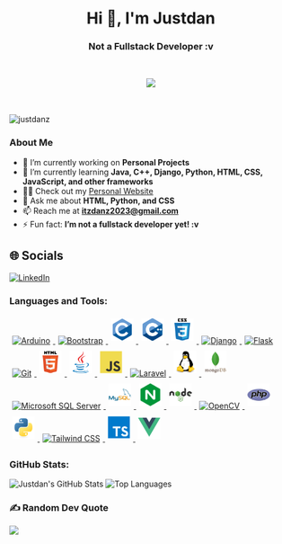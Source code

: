 <h1 align="center">Hi 👋, I'm Justdan</h1>
<h3 align="center">Not a Fullstack Developer :v</h3>
<br>
<p align="center">
    <img src="https://user-images.githubusercontent.com/74038190/212747919-84b68444-0d81-46db-a338-7ec50e9dd4cd.gif" width="300"> 
</p>
<br>
<p align="left">
    <img src="https://komarev.com/ghpvc/?username=justdanz&label=profile%20viewers&color=b40e0e&style=plastic" alt="justdanz" />
</p>

### About Me
- 🔭 I’m currently working on **Personal Projects**
- 🌱 I’m currently learning **Java, C++, Django, Python, HTML, CSS, JavaScript, and other frameworks**
- 👨‍💻 Check out my [Personal Website](https://justdan-personalwebsite.vercel.app/)
- 💬 Ask me about **HTML, Python, and CSS**
- 📫 Reach me at **itzdanz2023@gmail.com**
- ⚡ Fun fact: **I’m not a fullstack developer yet! :v**

## 🌐 Socials
<p align="left">
    <a href="https://linkedin.com/in/muhammad-dani-setiawan-a2522131b">
        <img src="https://img.shields.io/badge/LinkedIn-%230077B5.svg?logo=linkedin&logoColor=white" alt="LinkedIn" />
    </a>
</p>

<h3 align="left">Languages and Tools:</h3>
<p align="left">
    <a href="https://www.arduino.cc/" target="_blank" rel="noreferrer">
        <img src="https://cdn.worldvectorlogo.com/logos/arduino-1.svg" alt="Arduino" width="40" height="40" style="border-radius: 5px; padding: 5px;"/>
    </a>
    <a href="https://getbootstrap.com/" target="_blank" rel="noreferrer">
        <img src="https://upload.wikimedia.org/wikipedia/commons/thumb/b/b2/Bootstrap_logo.svg/800px-Bootstrap_logo.svg.png" alt="Bootstrap" width="40" height="40" style="border-radius: 5px; padding: 5px;"/>
    </a>
    <a href="https://www.cprogramming.com/" target="_blank" rel="noreferrer">
        <img src="https://raw.githubusercontent.com/devicons/devicon/master/icons/c/c-original.svg" alt="C" width="40" height="40" style="border-radius: 5px; padding: 5px;"/>
    </a>
    <a href="https://www.w3schools.com/cpp/" target="_blank" rel="noreferrer">
        <img src="https://raw.githubusercontent.com/devicons/devicon/master/icons/cplusplus/cplusplus-original.svg" alt="C++" width="40" height="40" style="border-radius: 5px; padding: 5px;"/>
    </a>
    <a href="https://www.w3schools.com/css/" target="_blank" rel="noreferrer">
        <img src="https://raw.githubusercontent.com/devicons/devicon/master/icons/css3/css3-original-wordmark.svg" alt="CSS3" width="40" height="40" style="border-radius: 5px; padding: 5px;"/>
    </a>
    <a href="https://www.djangoproject.com/" target="_blank" rel="noreferrer">
        <img src="https://cdn.worldvectorlogo.com/logos/django.svg" alt="Django" width="40" height="40" style="border-radius: 5px; padding: 5px;"/>
    </a>
    <a href="https://flask.palletsprojects.com/" target="_blank" rel="noreferrer">
        <img src="https://upload.wikimedia.org/wikipedia/commons/3/3c/Flask_logo.svg" alt="Flask" width="40" height="40" style="border-radius: 5px; padding: 5px;"/>
    </a>
    <a href="https://git-scm.com/" target="_blank" rel="noreferrer">
        <img src="https://www.vectorlogo.zone/logos/git-scm/git-scm-icon.svg" alt="Git" width="40" height="40" style="border-radius: 5px; padding: 5px;"/>
    </a>
    <a href="https://www.w3.org/html/" target="_blank" rel="noreferrer">
        <img src="https://raw.githubusercontent.com/devicons/devicon/master/icons/html5/html5-original-wordmark.svg" alt="HTML5" width="40" height="40" style="border-radius: 5px; padding: 5px;"/>
    </a>
    <a href="https://www.java.com" target="_blank" rel="noreferrer">
        <img src="https://raw.githubusercontent.com/devicons/devicon/master/icons/java/java-original.svg" alt="Java" width="40" height="40" style="border-radius: 5px; padding: 5px;"/>
    </a>
    <a href="https://developer.mozilla.org/en-US/docs/Web/JavaScript" target="_blank" rel="noreferrer">
        <img src="https://raw.githubusercontent.com/devicons/devicon/master/icons/javascript/javascript-original.svg" alt="JavaScript" width="40" height="40" style="border-radius: 5px; padding: 5px;"/>
    </a>
    <a href="https://laravel.com/" target="_blank" rel="noreferrer">
        <img src="https://upload.wikimedia.org/wikipedia/commons/thumb/9/9a/Laravel.svg/1200px-Laravel.svg.png" alt="Laravel" width="40" height="40" style="border-radius: 5px; padding: 5px;"/>
    </a>
    <a href="https://www.linux.org/" target="_blank" rel="noreferrer">
        <img src="https://raw.githubusercontent.com/devicons/devicon/master/icons/linux/linux-original.svg" alt="Linux" width="40" height="40" style="border-radius: 5px; padding: 5px;"/>
    </a>
    <a href="https://www.mongodb.com/" target="_blank" rel="noreferrer">
        <img src="https://raw.githubusercontent.com/devicons/devicon/master/icons/mongodb/mongodb-original-wordmark.svg" alt="MongoDB" width="40" height="40" style="border-radius: 5px; padding: 5px;"/>
    </a>
    <a href="https://www.microsoft.com/en-us/sql-server" target="_blank" rel="noreferrer">
        <img src="https://www.svgrepo.com/show/303229/microsoft-sql-server-logo.svg" alt="Microsoft SQL Server" width="40" height="40" style="border-radius: 5px; padding: 5px;"/>
    </a>
    <a href="https://www.mysql.com/" target="_blank" rel="noreferrer">
        <img src="https://raw.githubusercontent.com/devicons/devicon/master/icons/mysql/mysql-original-wordmark.svg" alt="MySQL" width="40" height="40" style="border-radius: 5px; padding: 5px;"/>
    </a>
    <a href="https://www.nginx.com" target="_blank" rel="noreferrer">
        <img src="https://raw.githubusercontent.com/devicons/devicon/master/icons/nginx/nginx-original.svg" alt="Nginx" width="40" height="40" style="border-radius: 5px; padding: 5px;"/>
    </a>
    <a href="https://nodejs.org" target="_blank" rel="noreferrer">
        <img src="https://raw.githubusercontent.com/devicons/devicon/master/icons/nodejs/nodejs-original-wordmark.svg" alt="Node.js" width="40" height="40" style="border-radius: 5px; padding: 5px;"/>
    </a>
    <a href="https://opencv.org/" target="_blank" rel="noreferrer">
        <img src="https://www.vectorlogo.zone/logos/opencv/opencv-icon.svg" alt="OpenCV" width="40" height="40" style="border-radius: 5px; padding: 5px;"/>
    </a>
    <a href="https://www.php.net" target="_blank" rel="noreferrer">
        <img src="https://raw.githubusercontent.com/devicons/devicon/master/icons/php/php-original.svg" alt="PHP" width="40" height="40" style="border-radius: 5px; padding: 5px;"/>
    </a>
    <a href="https://www.python.org" target="_blank" rel="noreferrer">
        <img src="https://raw.githubusercontent.com/devicons/devicon/master/icons/python/python-original.svg" alt="Python" width="40" height="40" style="border-radius: 5px; padding: 5px;"/>
    </a>
    <a href="https://tailwindcss.com/" target="_blank" rel="noreferrer">
        <img src="https://upload.wikimedia.org/wikipedia/commons/thumb/d/d5/Tailwind_CSS_Logo.svg/1024px-Tailwind_CSS_Logo.svg.png" alt="Tailwind CSS" width="40" height="40" style="border-radius: 5px; padding: 5px;"/>
    </a>
    <a href="https://www.typescriptlang.org/" target="_blank" rel="noreferrer">
        <img src="https://raw.githubusercontent.com/devicons/devicon/master/icons/typescript/typescript-original.svg" alt="TypeScript" width="40" height="40" style="border-radius: 5px; padding: 5px;"/>
    </a>
    <a href="https://vuejs.org/" target="_blank" rel="noreferrer">
        <img src="https://raw.githubusercontent.com/devicons/devicon/master/icons/vuejs/vuejs-original.svg" alt="Vue.js" width="40" height="40" style="border-radius: 5px; padding: 5px;"/>
    </a>
</p>

<h3 align="left">GitHub Stats:</h3>
<p align="left">
    <img src="https://github-readme-stats.vercel.app/api?username=justdanz&show_icons=true&theme=radical&count_private=true" alt="Justdan's GitHub Stats" />
    <img src="https://github-readme-stats.vercel.app/api/top-langs/?username=justdanz&theme=radical&layout=compact" alt="Top Languages" />
</p>
<p>
    
### ✍️ Random Dev Quote
![](https://quotes-github-readme.vercel.app/api?type=vetical&theme=merko)

